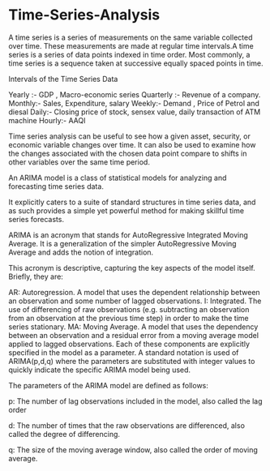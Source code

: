 # Time-Series-Analysis
A time series is a series of measurements on the same variable collected over time. These measurements are made at regular time intervals.A time series is a series of data points indexed in time order. Most commonly, a time series is a sequence taken at successive equally spaced points in time.

Intervals of the Time Series Data

Yearly :- GDP , Macro-economic series
Quarterly :- Revenue of a company.
Monthly:- Sales, Expenditure, salary
Weekly:- Demand , Price of Petrol and diesal
Daily:- Closing price of stock, sensex value, daily transaction of ATM machine
Hourly:- AAQI

Time series analysis can be useful to see how a given asset, security, or economic variable changes over time. It can also be used to examine how the changes associated with the chosen data point compare to shifts in other variables over the same time period.


An ARIMA model is a class of statistical models for analyzing and forecasting time series data.

It explicitly caters to a suite of standard structures in time series data, and as such provides a simple yet powerful method for making skillful time series forecasts.

ARIMA is an acronym that stands for AutoRegressive Integrated Moving Average. It is a generalization of the simpler AutoRegressive Moving Average and adds the notion of integration.

This acronym is descriptive, capturing the key aspects of the model itself. Briefly, they are:

AR: Autoregression. A model that uses the dependent relationship between an observation and some number of lagged observations.
I: Integrated. The use of differencing of raw observations (e.g. subtracting an observation from an observation at the previous time step) in order to make the time series stationary.
MA: Moving Average. A model that uses the dependency between an observation and a residual error from a moving average model applied to lagged observations.
Each of these components are explicitly specified in the model as a parameter. A standard notation is used of ARIMA(p,d,q) where the parameters are substituted with integer values to quickly indicate the specific ARIMA model being used.

The parameters of the ARIMA model are defined as follows:

p: The number of lag observations included in the model, also called the lag order

d: The number of times that the raw observations are differenced, also called the degree of differencing.

q: The size of the moving average window, also called the order of moving average.
